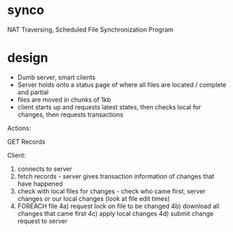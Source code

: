 # synco
NAT Traversing, Scheduled File Synchronization Program


# design

- Dumb server, smart clients
- Server holds onto a status page of where all files are located / complete and partial
- files are moved in chunks of 1kb
- client starts up and requests latest states, then checks local for changes, then requests transactions 

Actions:

GET Records

Client:
1) connects to server
2) fetch records - server gives transaction information of changes that have happened
3) check with local files for changes - check who came first, server changes or our local changes (look at file edit times)
4) FOREACH file
4a) request lock on file to be changed
4b) download all changes that came first
4c) apply local changes
4d) submit change request to server

